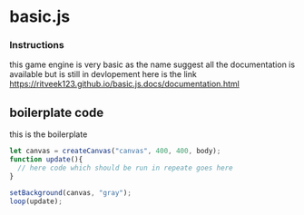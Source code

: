 # basic.js
### Instructions

  this game engine is very basic as the name suggest all the documentation is available but is still in devlopement
  here is the link https://ritveek123.github.io/basic.js.docs/documentation.html
  
boilerplate code
---------
this is the boilerplate
```javascript 
let canvas = createCanvas("canvas", 400, 400, body);
function update(){
  // here code which should be run in repeate goes here
}

setBackground(canvas, "gray");
loop(update);
```
